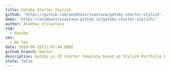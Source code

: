 ```yaml
---
title: Gatsby Starter Stylish
github: 'https://github.com/anubhavsrivastava/gatsby-starter-stylish'
demo: 'https://anubhavsrivastava.github.io/gatsby-starter-stylish/'
author: Anubhav Srivastava
ssg:
  - Gatsby
cms:
  - No Cms
date: 2019-06-25T11:47:44.000Z
github_branch: master
description: Gatsby.js V2 starter template based on Stylish Portfolio by startbootstrap
stale: false
---
```

